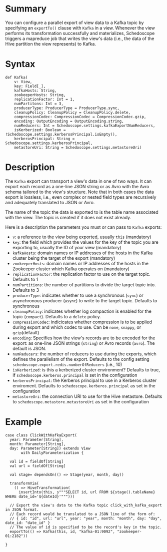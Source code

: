 # Summary

You can configure a parallel export of view data to a Kafka topic by specifying an `exportTo()` clause with `Kafka` in a view. Whenever the view performs its transformation successfully and materializes, Schedoscope triggers a mapreduce job that writes the view's data (i.e., the data of the Hive partition the view represents) to Kafka.

# Syntax

    def Kafka(
        v: View,
        key: Field[_],
        kafkaHosts: String,
        zookeeperHosts: String,
        replicationFactor: Int = 1,
        numPartitons: Int = 3,
        producerType: ProducerType = ProducerType.sync,
        cleanupPolicy: CleanupPolicy = CleanupPolicy.delete,
        compressionCodec: CompressionCodec = CompressionCodec.gzip,
        encoding: OutputEncoding = OutputEncoding.string,
        numReducers: Int = Schedoscope.settings.kafkaExportNumReducers,
        isKerberized: Boolean = !Schedoscope.settings.kerberosPrincipal.isEmpty(),
        kerberosPrincipal: String = Schedoscope.settings.kerberosPrincipal,
        metastoreUri: String = Schedoscope.settings.metastoreUri)

# Description

The `Kafka` export can transport a view's data in one of two ways. It can export each record as a one-line JSON string or as Avro with the Avro schema tailored to the view's structure. Note that in both cases the data export is lossless, i.e., even complex or nested field types are recursively and adequately translated to JSON or Avro.

The name of the topic the data is exported to is the table name associated with the view. The topic is created if it does not exist already.

Here is a description the parameters you must or can pass to `Kafka` exports:

- `v`: a reference to the view being exported, usually `this` (mandatory)
- `key`: the field which provides the values for the key of the topic you are exporting to, usually the ID of your view (mandatory)
- `kafkaHosts`: domain names or IP addresses of the hosts in the Kafka cluster being the target of the export (mandatory)
- `zookeeperHosts`: domain names or IP addresses of the hosts in the Zookeeper cluster which Kafka operates on (mandatory)
- `replicationFactor`: the replication factor to use on the target topic. Defaults to 1
- `numPartitions`: the number of partitions to divide the target topic into. Defaults to 3
- `producerType`: indicates whether to use a synchronous (`sync`) or asynchronous producer (`async`) to write to the target topic. Defaults to synchronous
- `cleanupPolicy`: indicates whether log compaction is enabled for the topic (`compact`). Defaults to a `delete` policy.
- `compressionCodec`: indicicates whether compression is to be applied during export and which codec to use. Can be `none`, `snappy`, or `gzip`(default)
- `encoding`: Specifies how the view's records are to be encoded for the export: as one-line JSON strings (`string`) or Avro records (`avro`). The default is JSON.
- `numReducers`: the number of reducers to use during the exports, which defines the parallelism of the export. Defaults to the config setting `schedoscope.export.redis.numberOfReducers` (i.e., 10)
- `isKerberized`: is this a kerberized cluster environment? Defaults to true, if `schedoscope.kerberos.principal` is set in the configuration
- `kerberosPrincipal`: the Kerberos principal to use in a Kerberos cluster enviroment. Defaults to `schedoscope.kerberos.principal` as set in the configuration
- `metastoreUri`: the connection URI to use for the Hive metastore. Defaults to `schedoscope.metastore.metastoreUri` as set in the configuration

 
# Example

    case class ClickWithKafkaExport(
      year: Parameter[String],
      month: Parameter[String],
      day: Parameter[String]) extends View
           with DailyParameterization {

      val id = fieldOf[String]
      val url = fieldOf[String]

      val stage= dependsOn(() => Stage(year, month, day))

      transformVia(
        () => HiveTransformation(
          insertInto(this, s"""SELECT id, url FROM ${stage().tableName} WHERE date_id='${dateId}'""")))

      // Export the view's data to the Kafka topic click_with_kafka_export in JSON format.
      // Each record would be translated to a JSON line of the form of:
      // { id: "id", url: "url", year: "year", month: "month", day: "day", date_id: "date_id" }
      // The value of id is specified to be the record's key in the topic.
      exportTo(() => Kafka(this, id, "kafka-01:9092", "zookeeper-01:2182"))

    }
